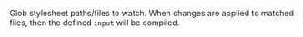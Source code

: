 Glob stylesheet paths/files to watch. When changes are applied to matched files, then the defined `input` will be compiled.

